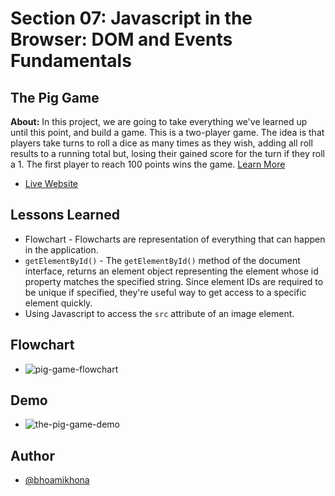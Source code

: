 # Section 07: Javascript in the Browser: DOM and Events Fundamentals

## The Pig Game

**About:** In this project, we are going to take everything we've learned up until this point, and build a game. This is a two-player game. The idea is that players take turns to roll a dice as many times as they wish, adding all roll results to a running total but, losing their gained score for the turn if they roll a 1. The first player to reach 100 points wins the game.
[Learn More](<https://en.wikipedia.org/wiki/Pig_(dice_game)>)

- [Live Website](https://bhoamikhona.github.io/javascript/Section%2007/The%20Pig%20Game/index.html)

## Lessons Learned

- Flowchart - Flowcharts are representation of everything that can happen in the application.
- `getElementById()` - The `getElementById()` method of the document interface, returns an element object representing the element whose id property matches the specified string. Since element IDs are required to be unique if specified, they're useful way to get access to a specific element quickly.
- Using Javascript to access the `src` attribute of an image element.

## Flowchart

- ![pig-game-flowchart](https://github.com/bhoamikhona/javascript/assets/50435319/8d639b75-1d54-421e-afc2-66d296d6ce9c)

## Demo

- ![the-pig-game-demo](https://github.com/bhoamikhona/javascript/assets/50435319/ba59c2d4-0599-46a7-93fe-81809e0eb901)

## Author

- [@bhoamikhona](https://github.com/bhoamikhona)
